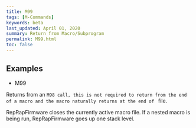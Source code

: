 ```yaml
---
title: M99
tags: [M-Commands] 
keywords: beta 
last_updated: April 01, 2020 
summary: Return from Macro/Subprogram 
permalink: M99.html
toc: false 
---
```



## Examples

* M99

Returns from an ` M98 call, this is not required to return from the end of a macro and the macro naturally returns at the end of  ` file.

RepRapFirmware closes the currently active macro file. If a nested macro is being run, RepRapFirmware goes up one stack level.

